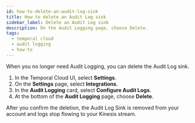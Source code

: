 ```yaml
---
id: how-to-delete-an-audit-log-sink
title: How to delete an Audit Log sink
sidebar_label: Delete an Audit Log sink
description: On the Audit Logging page, choose Delete.
tags:
  - temporal cloud
  - audit logging
  - how-to
---
```


When you no longer need Audit Logging, you can delete the Audit Log sink.

1. In the Temporal Cloud UI, select **Settings**.
1. On the **Settings** page, select **Integrations**.
1. In the **Audit Logging** card, select **Configure Audit Logs**.
1. At the bottom of the **Audit Logging** page, choose **Delete**.

After you confirm the deletion, the Audit Log Sink is removed from your account and logs stop flowing to your Kinesis stream.
